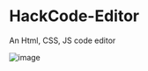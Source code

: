 # HackCode-Editor

An Html, CSS, JS code editor 

![image](https://user-images.githubusercontent.com/45158487/123313355-13696280-d547-11eb-8108-a42f338c41c6.png)
